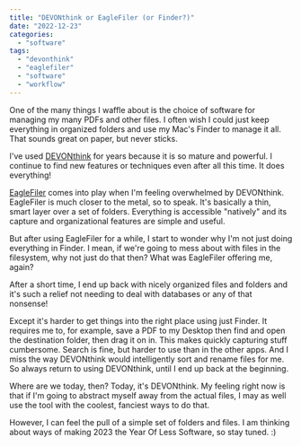 ```yaml
---
title: "DEVONthink or EagleFiler (or Finder?)"
date: "2022-12-23"
categories: 
  - "software"
tags: 
  - "devonthink"
  - "eaglefiler"
  - "software"
  - "workflow"
---
```


One of the many things I waffle about is the choice of software for managing my many PDFs and other files. I often wish I could just keep everything in organized folders and use my Mac's Finder to manage it all. That sounds great on paper, but never sticks.

I've used [DEVONthink](https://devontechnologies.com/apps/devonthink) for years because it is so mature and powerful. I continue to find new features or techniques even after all this time. It does everything!

[EagleFiler](https://c-command.com/eaglefiler/) comes into play when I'm feeling overwhelmed by DEVONthink. EagleFiler is much closer to the metal, so to speak. It's basically a thin, smart layer over a set of folders. Everything is accessible "natively" and its capture and organizational features are simple and useful.

But after using EagleFiler for a while, I start to wonder why I'm not just doing everything in Finder. I mean, if we're going to mess about with files in the filesystem, why not just do that then? What was EagleFiler offering me, again?

After a short time, I end up back with nicely organized files and folders and it's such a relief not needing to deal with databases or any of that nonsense!

Except it's harder to get things into the right place using just Finder. It requires me to, for example, save a PDF to my Desktop then find and open the destination folder, then drag it on in. This makes quickly capturing stuff cumbersome. Search is fine, but harder to use than in the other apps. And I miss the way DEVONthink would intelligently sort and rename files for me. So always return to using DEVONthink, until I end up back at the beginning.

Where are we today, then? Today, it's DEVONthink. My feeling right now is that if I'm going to abstract myself away from the actual files, I may as well use the tool with the coolest, fanciest ways to do that.

However, I can feel the pull of a simple set of folders and files. I am thinking about ways of making 2023 the Year Of Less Software, so stay tuned. :)
